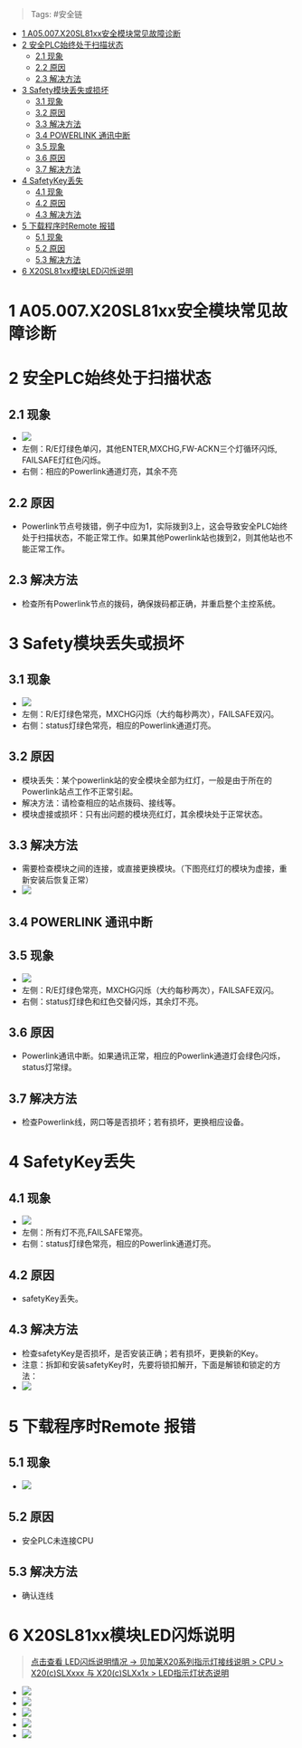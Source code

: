 > Tags: #安全链

- [1 A05.007.X20SL81xx安全模块常见故障诊断](#_1-a05007x20sl81xx%E5%AE%89%E5%85%A8%E6%A8%A1%E5%9D%97%E5%B8%B8%E8%A7%81%E6%95%85%E9%9A%9C%E8%AF%8A%E6%96%AD)
- [2 安全PLC始终处于扫描状态](#_2-%E5%AE%89%E5%85%A8plc%E5%A7%8B%E7%BB%88%E5%A4%84%E4%BA%8E%E6%89%AB%E6%8F%8F%E7%8A%B6%E6%80%81)
	- [2.1 现象](#_21-%E7%8E%B0%E8%B1%A1)
	- [2.2 原因](#_22-%E5%8E%9F%E5%9B%A0)
	- [2.3 解决方法](#_23-%E8%A7%A3%E5%86%B3%E6%96%B9%E6%B3%95)
- [3 Safety模块丢失或损坏](#_3-safety%E6%A8%A1%E5%9D%97%E4%B8%A2%E5%A4%B1%E6%88%96%E6%8D%9F%E5%9D%8F)
	- [3.1 现象](#_31-%E7%8E%B0%E8%B1%A1)
	- [3.2 原因](#_32-%E5%8E%9F%E5%9B%A0)
	- [3.3 解决方法](#_33-%E8%A7%A3%E5%86%B3%E6%96%B9%E6%B3%95)
	- [3.4 POWERLINK 通讯中断](#_34-powerlink-%E9%80%9A%E8%AE%AF%E4%B8%AD%E6%96%AD)
	- [3.5 现象](#_35-%E7%8E%B0%E8%B1%A1)
	- [3.6 原因](#_36-%E5%8E%9F%E5%9B%A0)
	- [3.7 解决方法](#_37-%E8%A7%A3%E5%86%B3%E6%96%B9%E6%B3%95)
- [4 SafetyKey丢失](#_4-safetykey%E4%B8%A2%E5%A4%B1)
	- [4.1 现象](#_41-%E7%8E%B0%E8%B1%A1)
	- [4.2 原因](#_42-%E5%8E%9F%E5%9B%A0)
	- [4.3 解决方法](#_43-%E8%A7%A3%E5%86%B3%E6%96%B9%E6%B3%95)
- [5 下载程序时Remote 报错](#_5-%E4%B8%8B%E8%BD%BD%E7%A8%8B%E5%BA%8F%E6%97%B6remote-%E6%8A%A5%E9%94%99)
	- [5.1 现象](#_51-%E7%8E%B0%E8%B1%A1)
	- [5.2 原因](#_52-%E5%8E%9F%E5%9B%A0)
	- [5.3 解决方法](#_53-%E8%A7%A3%E5%86%B3%E6%96%B9%E6%B3%95)
- [6 X20SL81xx模块LED闪烁说明](#_6-x20sl81xx%E6%A8%A1%E5%9D%97led%E9%97%AA%E7%83%81%E8%AF%B4%E6%98%8E)

# 1 A05.007.X20SL81xx安全模块常见故障诊断

# 2 安全PLC始终处于扫描状态

## 2.1 现象

- ![](FILES/007X20SL81xx安全模块常见故障诊断/5%20(2).gif)
- 左侧：R/E灯绿色单闪，其他ENTER,MXCHG,FW-ACKN三个灯循环闪烁, FAILSAFE灯红色闪烁。
- 右侧：相应的Powerlink通道灯亮，其余不亮

## 2.2 原因

- Powerlink节点号拨错，例子中应为1，实际拨到3上，这会导致安全PLC始终处于扫描状态，不能正常工作。如果其他Powerlink站也拨到2，则其他站也不能正常工作。

## 2.3 解决方法

- 检查所有Powerlink节点的拨码，确保拨码都正确，并重启整个主控系统。

# 3 Safety模块丢失或损坏

## 3.1 现象

- ![](FILES/007X20SL81xx安全模块常见故障诊断/6%20(2).gif)
- 左侧：R/E灯绿色常亮，MXCHG闪烁（大约每秒两次），FAILSAFE双闪。
- 右侧：status灯绿色常亮，相应的Powerlink通道灯亮。

## 3.2 原因

- 模块丢失：某个powerlink站的安全模块全部为红灯，一般是由于所在的Powerlink站点工作不正常引起。
- 解决方法：请检查相应的站点拨码、接线等。
- 模块虚接或损坏：只有出问题的模块亮红灯，其余模块处于正常状态。

## 3.3 解决方法

- 需要检查模块之间的连接，或直接更换模块。（下图亮红灯的模块为虚接，重新安装后恢复正常）
- ![](FILES/007X20SL81xx安全模块常见故障诊断/image-20230202165104013.png)

## 3.4 POWERLINK 通讯中断

## 3.5 现象

- ![](FILES/007X20SL81xx安全模块常见故障诊断/7%20(2).gif)
- 左侧：R/E灯绿色常亮，MXCHG闪烁（大约每秒两次），FAILSAFE双闪。
- 右侧：status灯绿色和红色交替闪烁，其余灯不亮。

## 3.6 原因

- Powerlink通讯中断。如果通讯正常，相应的Powerlink通道灯会绿色闪烁，status灯常绿。

## 3.7 解决方法

- 检查Powerlink线，网口等是否损坏；若有损坏，更换相应设备。

# 4 SafetyKey丢失

## 4.1 现象

- ![](FILES/007X20SL81xx安全模块常见故障诊断/8.gif)
- 左侧：所有灯不亮,FAILSAFE常亮。
- 右侧：status灯绿色常亮，相应的Powerlink通道灯亮。

## 4.2 原因

- safetyKey丢失。

## 4.3 解决方法

- 检查safetyKey是否损坏，是否安装正确；若有损坏，更换新的Key。
- 注意：拆卸和安装safetyKey时，先要将锁扣解开，下面是解锁和锁定的方法：
- ![](FILES/007X20SL81xx安全模块常见故障诊断/image-20230202165522474.png)

# 5 下载程序时Remote 报错

## 5.1 现象

- ![](FILES/007X20SL81xx安全模块常见故障诊断/image-20230202165645964.png)

## 5.2 原因

- 安全PLC未连接CPU

## 5.3 解决方法

- 确认连线

# 6 X20SL81xx模块LED闪烁说明

> [点击查看 LED闪烁说明情况 → 贝加莱X20系列指示灯接线说明 > CPU > X20(c)SLXxxx 与 X20(c)SLXx1x > LED指示灯状态说明](https://x20.brhelp.cn/led4.html)

- ![](FILES/007X20SL81xx安全模块常见故障诊断/image-20230202170232109.png)
- ![](FILES/007X20SL81xx安全模块常见故障诊断/image-20230202170256457.png)
- ![](FILES/007X20SL81xx安全模块常见故障诊断/image-20230202170312847.png)
- ![](FILES/007X20SL81xx安全模块常见故障诊断/image-20230202170348697.png)
- ![](FILES/007X20SL81xx安全模块常见故障诊断/image-20230202170415773.png)
